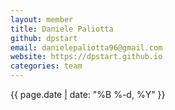 ```yaml
---
layout: member
title: Daniele Paliotta
github: dpstart
email: danielepaliotta96@gmail.com
website: https://dpstart.github.io
categories: team
---
```

{{ page.date | date: "%B %-d, %Y" }}

